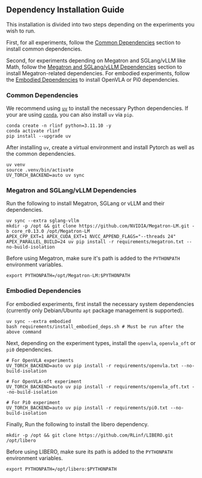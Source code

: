 ## Dependency Installation Guide

This installation is divided into two steps depending on the experiments you wish to run.

First, for all experiments, follow the [Common Dependencies](#common-dependencies) section to install common dependencies.

Second, for experiments depending on Megatron and SGLang/vLLM like Math, follow the [Megatron and SGLang/vLLM Dependencies](#megatron-and-sglangvllm-dependencies) section to install Megatron-related dependencies.
For embodied experiments, follow the [Embodied Dependencies](#embodied-dependencies) to install OpenVLA or Pi0 dependencies.

### Common Dependencies
We recommend using [`uv`](https://docs.astral.sh/uv/) to install the necessary Python dependencies.
If your are using [`conda`](https://docs.conda.io/projects/conda/en/latest/user-guide/getting-started.html), you can also install `uv` via `pip`.
```shell
conda create -n rlinf python=3.11.10 -y
conda activate rlinf
pip install --upgrade uv
```

After installing `uv`, create a virtual environment and install Pytorch as well as the common dependencies.
```shell
uv venv
source .venv/bin/activate
UV_TORCH_BACKEND=auto uv sync
```

### Megatron and SGLang/vLLM Dependencies
Run the following to install Megatron, SGLang or vLLM and their dependencies.

```shell
uv sync --extra sglang-vllm
mkdir -p /opt && git clone https://github.com/NVIDIA/Megatron-LM.git -b core_r0.13.0 /opt/Megatron-LM
APEX_CPP_EXT=1 APEX_CUDA_EXT=1 NVCC_APPEND_FLAGS="--threads 24" APEX_PARALLEL_BUILD=24 uv pip install -r requirements/megatron.txt --no-build-isolation
```
Before using Megatron, make sure it's path is added to the `PYTHONPATH` environment variables.
```shell
export PYTHONPATH=/opt/Megatron-LM:$PYTHONPATH
```

### Embodied Dependencies
For embodied experiments, first install the necessary system dependencies (currently only Debian/Ubuntu `apt` package management is supported).
```shell
uv sync --extra embodied
bash requirements/install_embodied_deps.sh # Must be run after the above command
```
Next, depending on the experiment types, install the `openvla`, `openvla_oft` or `pi0` dependencies.
```shell
# For OpenVLA experiments
UV_TORCH_BACKEND=auto uv pip install -r requirements/openvla.txt --no-build-isolation

# For OpenVLA-oft experiment
UV_TORCH_BACKEND=auto uv pip install -r requirements/openvla_oft.txt --no-build-isolation

# For Pi0 experiment
UV_TORCH_BACKEND=auto uv pip install -r requirements/pi0.txt --no-build-isolation
```

Finally, Run the following to install the libero dependency.

```shell
mkdir -p /opt && git clone https://github.com/RLinf/LIBERO.git /opt/libero
```
Before using LIBERO, make sure its path is added to the `PYTHONPATH` environment variables.
```shell
export PYTHONPATH=/opt/libero:$PYTHONPATH
```